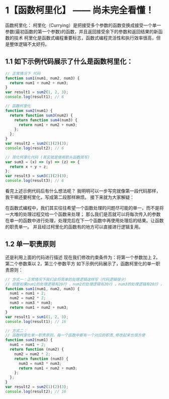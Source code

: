 # 1【函数柯里化】 —— 尚未完全看懂！

函数柯里化：
柯里化（Currying）是把接受多个参数的函数变换成接受一个单一参数(最初函数的第一个参数)的函数，并且返回接受余下的参数和返回结果的新函数的技术
柯里化是函数式编程重要标志，函数式编程灵活性和执行效率很高，但是整体逻辑不太好捋。

## 1.1 如下示例代码展示了什么是函数柯里化：

```js
// 正常情况下 代码
function sum1(num1, num2, num3) {
  return num1 + num2 + num3;
}
var result1 = sum2(1, 2, 3);
console.log(result1); // 6

// 函数柯里化
function sum2(num1) {
  return function sum3(num2) {
    return function sum4(num3) {
      return num1 + num2 + num3;
    };
  };
}
var result2 = sum2(1)(2)(3);
console.log(result2); // 6

// 简化柯里化代码 (其实就是使用箭头函数简写)
var sum3 = (x) => (y) => (z) => {
  return x + y + z;
};
var result3 = sum3(1)(2)(3);
console.log(result3); // 6
```

看完上述示例代码后有什么想法呢？
我明明可以一步写完就像第一段代码那样，我干嘛还要柯里化，写成第二段那样麻烦。
接下来就为大家解疑：

在函数式编程中，我们其实往往希望一个函数处理的问题尽可能的单一，而不是将一大堆的处理过程交给一个函数来处理；
那么我们是否就可以将每次传入的参数在单一的函数中进行处理，处理完后在下一个函数中再使用处理后的结果。让函数的职责单一。
并且经过柯里化的函数有的地方可以直接进行逻辑复用。

## 1.2 单一职责原则

还是利用上面的代码进行描述
现在我们修改约束条件为：将第一个参数加上 2，第二个参数乘以 2，第三个参数平方
如下示例代码展示了，函数柯里化的单一职责原则：

```js
// 方式一：正常情况下我们会将简单的处理逻辑这样写（代码逻辑很少）
// 但是如果num1的处理逻辑有20行 ，num2的处理逻辑有20行 ，num3的处理逻辑有20行 ，这样处理起来函数会变得很复杂，之后要修改也不容易去操作
function sum1(num1, num2, num3) {
  num1 = num1 + 2;
  num2 = num2 * 2;
  num3 = num3 * num3;
  return num1 + num2 + num3;
}
var result1 = sum1(1, 2, 3);
console.log(result1); // 16

// 方式二：
// 函数柯里化单一职责原则，每一个函数中都有一个对应的职责,修改起来也很方便
function sum2(num1) {
  num1 = num1 + 2;
  return function (num2) {
    num2 = num2 * 2;
    return function (num3) {
      num3 = num3 * num3;
      return num1 + num2 + num3;
    };
  };
}
var result2 = sum2(1)(2)(3);
console.log(result2); // 16
```
